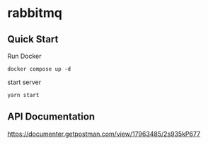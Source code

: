 # rabbitmq

## Quick Start

Run Docker

```
docker compose up -d
```

start server

```
yarn start
```

## API Documentation

https://documenter.getpostman.com/view/17963485/2s935kP677
